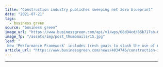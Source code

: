 ```yaml
---
title: "Construction industry publishes sweeping net zero blueprint"
date: "2021-07-21"
tags: 
  - business green
source: "business green"
image_url: "https://www.businessgreen.com/api/v1/wps/68d34cd/65b717ab-089b-458e-aa3b-78f2d2f1985f/9/construction-for-web-185x114.jpg"
image_fp: "/assets/img/post_thumbnails/15.jpg"
lead: "
 New 'Performance Framework' includes fresh goals to slash the use of diesel equipment, drastically improve building energy efficiency, and help enable transport decarbonisation ..."
article_url: "https://www.businessgreen.com/news/4034746/construction-industry-publishes-sweeping-net-zero-blueprint"
---
```


---
